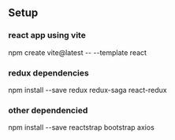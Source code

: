## Setup

### react app using vite
npm create vite@latest -- --template react

### redux dependencies
npm install --save redux redux-saga react-redux

### other dependencied
npm install --save reactstrap bootstrap axios